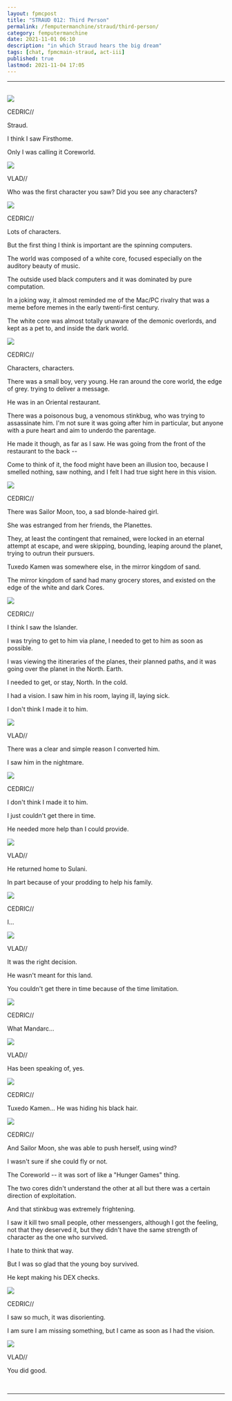 ```yaml
---
layout: fpmcpost
title: "STRAUD 012: Third Person"
permalink: /femputermanchine/straud/third-person/
category: femputermanchine
date: 2021-11-01 06:10
description: "in which Straud hears the big dream"
tags: [chat, fpmcmain-straud, act-iii]
published: true
lastmod: 2021-11-04 17:05
---
```

[//]: # ( 11/01/21  -added)
[//]: # ( 11/04/21  -title added)

*****
<br>
<div class="chat-box">
<img src="{{ site.url }}/assets/tb/cedric-tb-focus.jpg" class="chat-portrait" />
<p class="ppl-sez">CEDRIC//</p>
<p class="ppl-sez">Straud.</p>
<p class="ppl-sez">I think I saw Firsthome.</p>
<p class="ppl-sez">Only I was calling it Coreworld.</p>
</div>

<div class="chat-box">
<img src="{{ site.url }}/assets/tb/vlad-smalltb.jpg" class="chat-portrait" />
<p class="ppl-sez">VLAD//</p>
<p class="ppl-sez">Who was the first character you saw? Did you see any characters?</p>
</div>

<div class="chat-box">
<img src="{{ site.url }}/assets/tb/cedric-tb-focus.jpg" class="chat-portrait" />
<p class="ppl-sez">CEDRIC//</p>
<p class="ppl-sez">Lots of characters.</p>
<p class="ppl-sez">But the first thing I think is important are the spinning computers.</p>
<p class="ppl-sez">The world was composed of a white core, focused especially on the auditory beauty of music.</p>
<p class="ppl-sez">The outside used black computers and it was dominated by pure computation.</p>
<p class="ppl-sez">In a joking way, it almost reminded me of the Mac/PC rivalry that was a meme before memes in the early twenti-first century.</p>
<p class="ppl-sez">The white core was almost totally unaware of the demonic overlords, and kept as a pet to, and inside the dark world.</p>
</div>

<div class="chat-box">
<img src="{{ site.url }}/assets/tb/cedric-tb-focus.jpg" class="chat-portrait" />
<p class="ppl-sez">CEDRIC//</p>
<p class="ppl-sez">Characters, characters.</p>
<p class="ppl-sez">There was a small boy, very young. He ran around the core world, the edge of grey. trying to deliver a message.</p>
<p class="ppl-sez">He was in an Oriental restaurant.</p>
<p class="ppl-sez">There was a poisonous bug, a venomous stinkbug, who was trying to assassinate him. I'm not sure it was going after him in particular, but anyone with a pure heart and aim to underdo the parentage.</p>
<p class="ppl-sez">He made it though, as far as I saw. He was going from the front of the restaurant to the back --</p>
<p class="ppl-sez">Come to think of it, the food might have been an illusion too, because I smelled nothing, saw nothing, and I felt I had true sight here in this vision.</p>
</div>

<div class="chat-box">
<img src="{{ site.url }}/assets/tb/cedric-tb-focus.jpg" class="chat-portrait" />
<p class="ppl-sez">CEDRIC//</p>
<p class="ppl-sez">There was Sailor Moon, too, a sad blonde-haired girl.</p>
<p class="ppl-sez">She was estranged from her friends, the Planettes.</p>
<p class="ppl-sez">They, at least the contingent that remained, were locked in an eternal attempt at escape, and were skipping, bounding, leaping around the planet, trying to outrun their pursuers.</p>
<p class="ppl-sez">Tuxedo Kamen was somewhere else, in the mirror kingdom of sand.</p>
<p class="ppl-sez">The mirror kingdom of sand had many grocery stores, and existed on the edge of the white and dark Cores.</p>
</div>

<div class="chat-box">
<img src="{{ site.url }}/assets/tb/cedric-tb-focus.jpg" class="chat-portrait" />
<p class="ppl-sez">CEDRIC//</p>
<p class="ppl-sez">I think I saw the Islander.</p>
<p class="ppl-sez">I was trying to get to him via plane, I needed to get to him as soon as possible.</p>
<p class="ppl-sez">I was viewing the itineraries of the planes, their planned paths, and it was going over the planet in the North. Earth.</p>
<p class="ppl-sez">I needed to get, or stay, North. In the cold.</p>
<p class="ppl-sez">I had a vision. I saw him in his room, laying ill, laying sick.</p>
<p class="ppl-sez">I don't think I made it to him.</p>
</div>

<div class="chat-box">
<img src="{{ site.url }}/assets/tb/vlad-ugh.jpg" class="chat-portrait" />
<p class="ppl-sez">VLAD//</p>
<p class="ppl-sez">There was a clear and simple reason I converted him.</p>
<p class="ppl-sez">I saw him in the nightmare.</p>
</div>

<div class="chat-box">
<img src="{{ site.url }}/assets/tb/cedric-tb-focus.jpg" class="chat-portrait" />
<p class="ppl-sez">CEDRIC//</p>
<p class="ppl-sez">I don't think I made it to him.</p>
<p class="ppl-sez">I just couldn't get there in time.</p>
<p class="ppl-sez">He needed more help than I could provide.</p>
</div>

<div class="chat-box">
<img src="{{ site.url }}/assets/tb/vlad-ugh.jpg" class="chat-portrait" />
<p class="ppl-sez">VLAD//</p>
<p class="ppl-sez">He returned home to Sulani.</p>
<p class="ppl-sez">In part because of your prodding to help his family.</p>
</div>

<div class="chat-box">
<img src="{{ site.url }}/assets/tb/cedric-tb-focus.jpg" class="chat-portrait" />
<p class="ppl-sez">CEDRIC//</p>
<p class="ppl-sez">I... </p>
</div>

<div class="chat-box">
<img src="{{ site.url }}/assets/tb/vlad-ugh.jpg" class="chat-portrait" />
<p class="ppl-sez">VLAD//</p>
<p class="ppl-sez">It was the right decision.</p>
<p class="ppl-sez">He wasn't meant for this land.</p>
<p class="ppl-sez">You couldn't get there in time because of the time limitation.</p>
</div>

<div class="chat-box">
<img src="{{ site.url }}/assets/tb/cedric-tb-focus.jpg" class="chat-portrait" />
<p class="ppl-sez">CEDRIC//</p>
<p class="ppl-sez">What Mandarc...</p>
</div>

<div class="chat-box">
<img src="{{ site.url }}/assets/tb/vlad-ugh.jpg" class="chat-portrait" />
<p class="ppl-sez">VLAD//</p>
<p class="ppl-sez">Has been speaking of, yes.</p>
</div>

<div class="chat-box">
<img src="{{ site.url }}/assets/tb/cedric-tb-focus.jpg" class="chat-portrait" />
<p class="ppl-sez">CEDRIC//</p>
<p class="ppl-sez">Tuxedo Kamen... He was hiding his black hair.</p>
</div>

<div class="chat-box">
<img src="{{ site.url }}/assets/tb/cedric-tb-focus.jpg" class="chat-portrait" />
<p class="ppl-sez">CEDRIC//</p>
<p class="ppl-sez">And Sailor Moon, she was able to push herself, using wind?</p>
<p class="ppl-sez">I wasn't sure if she could fly or not.</p>
<p class="ppl-sez">The Coreworld -- it was sort of like a "Hunger Games" thing.</p>
<p class="ppl-sez">The two cores didn't understand the other at all but there was a certain direction of exploitation.</p>
<p class="ppl-sez">And that stinkbug was extremely frightening.</p>
<p class="ppl-sez">I saw it kill two small people, other messengers, although I got the feeling, not that they deserved it, but they didn't have the same strength of character as the one who survived.</p>
<p class="ppl-sez">I hate to think that way.</p>
<p class="ppl-sez">But I was so glad that the young boy survived.</p>
<p class="ppl-sez">He kept making his DEX checks.</p>
</div>

<div class="chat-box">
<img src="{{ site.url }}/assets/tb/cedric-tb-focus.jpg" class="chat-portrait" />
<p class="ppl-sez">CEDRIC//</p>
<p class="ppl-sez">I saw so much, it was disorienting.</p>
<p class="ppl-sez">I am sure I am missing something, but I came as soon as I had the vision.</p>
</div>

<div class="chat-box">
<img src="{{ site.url }}/assets/tb/vlad-smalltb.jpg" class="chat-portrait" />
<p class="ppl-sez">VLAD//</p>
<p class="ppl-sez">You did good.</p>
</div>
<br>

*****

